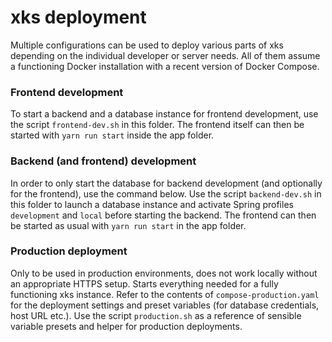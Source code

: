 # xks deployment

Multiple configurations can be used to deploy various parts of xks depending on the individual developer or server needs.
All of them assume a functioning Docker installation with a recent version of Docker Compose.

### Frontend development
To start a backend and a database instance for frontend development, use the script ```frontend-dev.sh``` in this folder.
The frontend itself can then be started with ```yarn run start``` inside the app folder.

### Backend (and frontend) development
In order to only start the database for backend development (and optionally for the frontend), use the command below.
Use the script ```backend-dev.sh``` in this folder to launch a database instance and activate Spring profiles ```development``` and ```local``` before starting the backend.
The frontend can then be started as usual with ```yarn run start``` in the app folder.

### Production deployment
Only to be used in production environments, does not work locally without an appropriate HTTPS setup.
Starts everything needed for a fully functioning xks instance.
Refer to the contents of ```compose-production.yaml``` for the deployment settings and preset variables (for database credentials, host URL etc.).
Use the script ```production.sh``` as a reference of sensible variable presets and helper for production deployments. 
